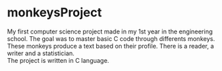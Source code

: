 # monkeysProject
My first computer science project made in my 1st year in the engineering school. The goal was to master basic C code through differents monkeys. These monkeys produce a text based on their profile. There is a reader, a writer and a statistician.  
The project is written in C language.
